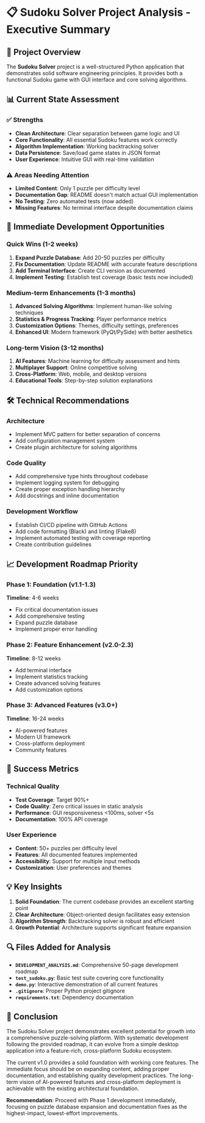 # 📋 Sudoku Solver Project Analysis - Executive Summary

## 🎯 Project Overview

The **Sudoku Solver** project is a well-structured Python application that demonstrates solid software engineering principles. It provides both a functional Sudoku game with GUI interface and core solving algorithms.

## 📊 Current State Assessment

### ✅ **Strengths**
- **Clean Architecture**: Clear separation between game logic and UI
- **Core Functionality**: All essential Sudoku features work correctly
- **Algorithm Implementation**: Working backtracking solver
- **Data Persistence**: Save/load game states in JSON format
- **User Experience**: Intuitive GUI with real-time validation

### ⚠️ **Areas Needing Attention**
- **Limited Content**: Only 1 puzzle per difficulty level
- **Documentation Gap**: README doesn't match actual GUI implementation
- **No Testing**: Zero automated tests (now added)
- **Missing Features**: No terminal interface despite documentation claims

## 🚀 **Immediate Development Opportunities**

### **Quick Wins (1-2 weeks)**
1. **Expand Puzzle Database**: Add 20-50 puzzles per difficulty
2. **Fix Documentation**: Update README with accurate feature descriptions
3. **Add Terminal Interface**: Create CLI version as documented
4. **Implement Testing**: Establish test coverage (basic tests now included)

### **Medium-term Enhancements (1-3 months)**
1. **Advanced Solving Algorithms**: Implement human-like solving techniques
2. **Statistics & Progress Tracking**: Player performance metrics
3. **Customization Options**: Themes, difficulty settings, preferences
4. **Enhanced UI**: Modern framework (PyQt/PySide) with better aesthetics

### **Long-term Vision (3-12 months)**
1. **AI Features**: Machine learning for difficulty assessment and hints
2. **Multiplayer Support**: Online competitive solving
3. **Cross-Platform**: Web, mobile, and desktop versions
4. **Educational Tools**: Step-by-step solution explanations

## 🛠️ **Technical Recommendations**

### **Architecture**
- Implement MVC pattern for better separation of concerns
- Add configuration management system
- Create plugin architecture for solving algorithms

### **Code Quality**
- Add comprehensive type hints throughout codebase
- Implement logging system for debugging
- Create proper exception handling hierarchy
- Add docstrings and inline documentation

### **Development Workflow**
- Establish CI/CD pipeline with GitHub Actions
- Add code formatting (Black) and linting (Flake8)
- Implement automated testing with coverage reporting
- Create contribution guidelines

## 📈 **Development Roadmap Priority**

### **Phase 1: Foundation (v1.1-1.3)**
**Timeline**: 4-6 weeks
- Fix critical documentation issues
- Add comprehensive testing
- Expand puzzle database
- Implement proper error handling

### **Phase 2: Feature Enhancement (v2.0-2.3)**
**Timeline**: 8-12 weeks
- Add terminal interface
- Implement statistics tracking
- Create advanced solving features
- Add customization options

### **Phase 3: Advanced Features (v3.0+)**
**Timeline**: 16-24 weeks
- AI-powered features
- Modern UI framework
- Cross-platform deployment
- Community features

## 🎯 **Success Metrics**

### **Technical Quality**
- **Test Coverage**: Target 90%+
- **Code Quality**: Zero critical issues in static analysis
- **Performance**: GUI responsiveness <100ms, solver <5s
- **Documentation**: 100% API coverage

### **User Experience**
- **Content**: 50+ puzzles per difficulty level
- **Features**: All documented features implemented
- **Accessibility**: Support for multiple input methods
- **Customization**: User preferences and themes

## 💡 **Key Insights**

1. **Solid Foundation**: The current codebase provides an excellent starting point
2. **Clear Architecture**: Object-oriented design facilitates easy extension
3. **Algorithm Strength**: Backtracking solver is robust and efficient
4. **Growth Potential**: Architecture supports significant feature expansion

## 🔍 **Files Added for Analysis**

- **`DEVELOPMENT_ANALYSIS.md`**: Comprehensive 50-page development roadmap
- **`test_sudoku.py`**: Basic test suite covering core functionality
- **`demo.py`**: Interactive demonstration of all current features
- **`.gitignore`**: Proper Python project gitignore
- **`requirements.txt`**: Dependency documentation

## 🏁 **Conclusion**

The Sudoku Solver project demonstrates excellent potential for growth into a comprehensive puzzle-solving platform. With systematic development following the provided roadmap, it can evolve from a simple desktop application into a feature-rich, cross-platform Sudoku ecosystem.

The current v1.0 provides a solid foundation with working core features. The immediate focus should be on expanding content, adding proper documentation, and establishing quality development practices. The long-term vision of AI-powered features and cross-platform deployment is achievable with the existing architectural foundation.

**Recommendation**: Proceed with Phase 1 development immediately, focusing on puzzle database expansion and documentation fixes as the highest-impact, lowest-effort improvements.